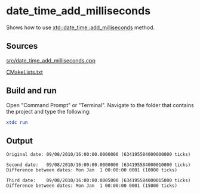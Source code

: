 # date_time_add_milliseconds

Shows how to use [xtd::date_time::add_milliseconds](https://gammasoft71.github.io/xtd/reference_guides/latest/classxtd_1_1date__time.html#a0c0b9b22d495ed1096b74dd9c72df2e4) method.

## Sources

[src/date_time_add_milliseconds.cpp](src/date_time_add_milliseconds.cpp)

[CMakeLists.txt](CMakeLists.txt)

## Build and run

Open "Command Prompt" or "Terminal". Navigate to the folder that contains the project and type the following:

```cmake
xtdc run
```

## Output

```
Original date: 09/08/2010/16:00:00.0000000 (634195584000000000 ticks)

Second date:   09/08/2010/16:00:00.0000000 (634195584000010000 ticks)
Difference between dates: Mon Jan  1 00:00:00 0001 (10000 ticks)

Third date:    09/08/2010/16:00:00.0005000 (634195584000015000 ticks)
Difference between dates: Mon Jan  1 00:00:00 0001 (15000 ticks)
```
